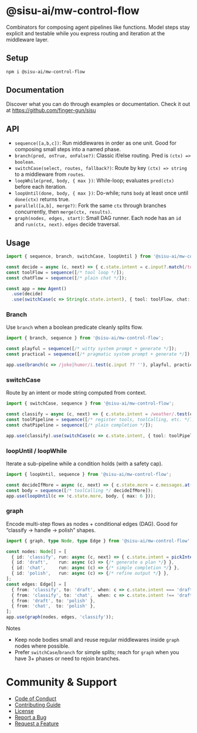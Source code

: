 # @sisu-ai/mw-control-flow

Combinators for composing agent pipelines like functions. Model steps stay explicit and testable while you express routing and iteration at the middleware layer.

## Setup
```bash
npm i @sisu-ai/mw-control-flow
```

## Documentation
Discover what you can do through examples or documentation. Check it out at https://github.com/finger-gun/sisu

## API
- `sequence([a,b,c])`: Run middlewares in order as one unit. Good for composing small steps into a named phase.
- `branch(pred, onTrue, onFalse?)`: Classic if/else routing. Pred is `(ctx) => boolean`.
- `switchCase(select, routes, fallback?)`: Route by key `(ctx) => string` to a middleware from `routes`.
- `loopWhile(pred, body, { max })`: While-loop; evaluates `pred(ctx)` before each iteration.
- `loopUntil(done, body, { max })`: Do-while; runs `body` at least once until `done(ctx)` returns true.
- `parallel([a,b], merge?)`: Fork the same `ctx` through branches concurrently, then `merge(ctx, results)`.
- `graph(nodes, edges, start)`: Small DAG runner. Each node has an `id` and `run(ctx, next)`. `edges` decide traversal.

## Usage
```ts
import { sequence, branch, switchCase, loopUntil } from '@sisu-ai/mw-control-flow';

const decide = async (c, next) => { c.state.intent = c.input?.match(/tools/i) ? 'tool' : 'chat'; await next(); };
const toolFlow = sequence([/* tool loop */]);
const chatFlow = sequence([/* plain chat */]);

const app = new Agent()
  .use(decide)
  .use(switchCase(c => String(c.state.intent), { tool: toolFlow, chat: chatFlow }, chatFlow));
```

### Branch
Use `branch` when a boolean predicate cleanly splits flow.
```ts
import { branch, sequence } from '@sisu-ai/mw-control-flow';

const playful = sequence([/* witty system prompt + generate */]);
const practical = sequence([/* pragmatic system prompt + generate */]);

app.use(branch(c => /joke|humor/i.test(c.input ?? ''), playful, practical));
```

### switchCase
Route by an intent or mode string computed from context.
```ts
import { switchCase, sequence } from '@sisu-ai/mw-control-flow';

const classify = async (c, next) => { c.state.intent = /weather/.test(c.input ?? '') ? 'tool' : 'chat'; await next(); };
const toolPipeline = sequence([/* register tools, toolCalling, etc. */]);
const chatPipeline = sequence([/* plain completion */]);

app.use(classify).use(switchCase(c => c.state.intent, { tool: toolPipeline, chat: chatPipeline }, chatPipeline));
```

### loopUntil / loopWhile
Iterate a sub-pipeline while a condition holds (with a safety cap).
```ts
import { loopUntil, sequence } from '@sisu-ai/mw-control-flow';

const decideIfMore = async (c, next) => { c.state.more = c.messages.at(-1)?.role === 'tool'; await next(); };
const body = sequence([/* toolCalling */ decideIfMore]);
app.use(loopUntil(c => !c.state.more, body, { max: 6 }));
```

### graph
Encode multi-step flows as nodes + conditional edges (DAG). Good for “classify → handle → polish” shapes.
```ts
import { graph, type Node, type Edge } from '@sisu-ai/mw-control-flow';

const nodes: Node[] = [
  { id: 'classify', run: async (c, next) => { c.state.intent = pickIntent(c.input); await next(); } },
  { id: 'draft',    run: async (c) => {/* generate a plan */} },
  { id: 'chat',     run: async (c) => {/* simple completion */} },
  { id: 'polish',   run: async (c) => {/* refine output */} },
];
const edges: Edge[] = [
  { from: 'classify', to: 'draft', when: c => c.state.intent === 'draft' },
  { from: 'classify', to: 'chat',  when: c => c.state.intent !== 'draft' },
  { from: 'draft', to: 'polish' },
  { from: 'chat',  to: 'polish' },
];
app.use(graph(nodes, edges, 'classify'));
```

Notes
- Keep node bodies small and reuse regular middlewares inside `graph` nodes where possible.
- Prefer `switchCase`/`branch` for simple splits; reach for `graph` when you have 3+ phases or need to rejoin branches.

# Community & Support
- [Code of Conduct](https://github.com/finger-gun/sisu/blob/main/CODE_OF_CONDUCT.md)
- [Contributing Guide](https://github.com/finger-gun/sisu/blob/main/CONTRIBUTING.md)
- [License](https://github.com/finger-gun/sisu/blob/main/LICENSE)
- [Report a Bug](https://github.com/finger-gun/sisu/issues/new?template=bug_report.md)
- [Request a Feature](https://github.com/finger-gun/sisu/issues/new?template=feature_request.md)
